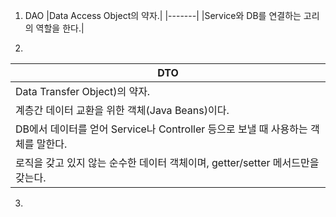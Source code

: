 1. DAO
|Data Access Object의 약자.|
|-------|
|Service와 DB를 연결하는 고리의 역할을 한다.|

2. 
| DTO|
|-------|
|Data Transfer Object)의 약자.|
|계층간 데이터 교환을 위한 객체(Java Beans)이다.|
|DB에서 데이터를 얻어 Service나 Controller 등으로 보낼 때 사용하는 객체를 말한다.|
|로직을 갖고 있지 않는 순수한 데이터 객체이며, getter/setter 메서드만을 갖는다.|

3.
